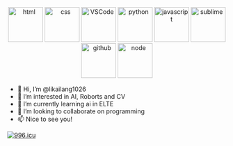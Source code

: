 <div align="center">
  <img alt-"html5" src="https://media.giphy.com/media/XAxylRMCdpbEWUAvr8/giphy.gif" width="80" title="html">
  <img alt="css" src="https://media.giphy.com/media/fsEaZldNC8A1PJ3mwp/giphy.gif" width="80" title="css">
  <img alt="VSCode" src="https://i.giphy.com/media/IdyAQJVN2kVPNUrojM/200.webp" width="80" title="vscode">
  <img alt="python" src="https://i.giphy.com/media/LMt9638dO8dftAjtco/200.webp" width="80" title="python">
  <img alt="javascript" src="https://media3.giphy.com/media/ln7z2eWriiQAllfVcn/200w.webp" width="80" title="javascript">
  <img alt="sublime" src="https://media.giphy.com/media/jnDKffgCfGYOp6cMTK/giphy.gif" width="80" title="sublime">
  <img alt="github" src="https://i.giphy.com/media/KzJkzjggfGN5Py6nkT/200.webp" width="80" title="github">
  <img alt="node" src="https://media.giphy.com/media/kdFc8fubgS31b8DsVu/giphy.gif" width="80" title="node">
</div>

- 👋 Hi, I’m @likailang1026
- 👀 I’m interested in AI, Roborts and CV
- 🌱 I’m currently learning ai in ELTE
- 💞️ I’m looking to collaborate on programming
- 📫 Nice to see you!


[![996.icu](https://img.shields.io/badge/link-996.icu-red.svg)](https://996.icu)       
<!---
likailang1026/likailang1026 is a ✨ special ✨ repository because its `README.md` (this file) appears on your GitHub profile.
You can click the Preview link to take a look at your changes.
--->
